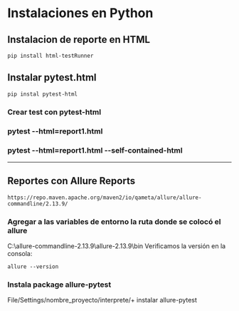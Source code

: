 # Instalaciones en Python

## Instalacion de reporte en HTML
```
pip install html-testRunner
```

## Instalar pytest.html
```
pip instal pytest-html
```
### Crear test con pytest-html
### pytest --html=report1.html
### pytest --html=report1.html  --self-contained-html

---------------------------------------------

## Reportes con Allure Reports
```
https://repo.maven.apache.org/maven2/io/qameta/allure/allure-commandline/2.13.9/
```
### Agregar a las variables de entorno la ruta donde se colocó el allure
C:\allure-commandline-2.13.9\allure-2.13.9\bin
Verificamos la versión en la consola:
```
allure --version
```
### Instala package allure-pytest
File/Settings/nombre_proyecto/interprete/+ 
instalar allure-pytest

